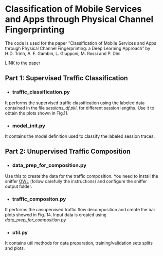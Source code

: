 # Classification of Mobile Services and Apps through Physical Channel Fingerprinting

The code is used for the paper "Classification of Mobile Services and Apps through Physical Channel Fingerprinting: a Deep Learning Approach" by H.D. Trinh, A. F. Gambin, L. Giupponi, M. Rossi and P. Dini.

LINK to the paper

## Part 1: Supervised Traffic Classification

- ### traffic_classification.py

It performs the supervised traffic classification using the labeled data contained in the file _sessions_df.pkl_, for different session lengths. Use it to obtain the plots shown in Fig.11.

- ### model_init.py

It contains the model definition used to classify the labeled session traces.

## Part 2: Unupervised Traffic Composition

- ### data_prep_for_composition.py

Use this to create the data for the traffic composition. You need to install the sniffer [OWL](https://git.networks.imdea.org/nicola_bui/imdeaowl) (follow carefully the instructions) and configure the sniffer output folder. 

- ### traffic_compositon.py

It performs the unsupervised traffic flow decomposition and create the bar plots showed in Fig. 14. Input data is created using _data_prep_for_composition.py_

- ### util.py

It contains util methods for data preparation, training/validation sets splits and plots.
